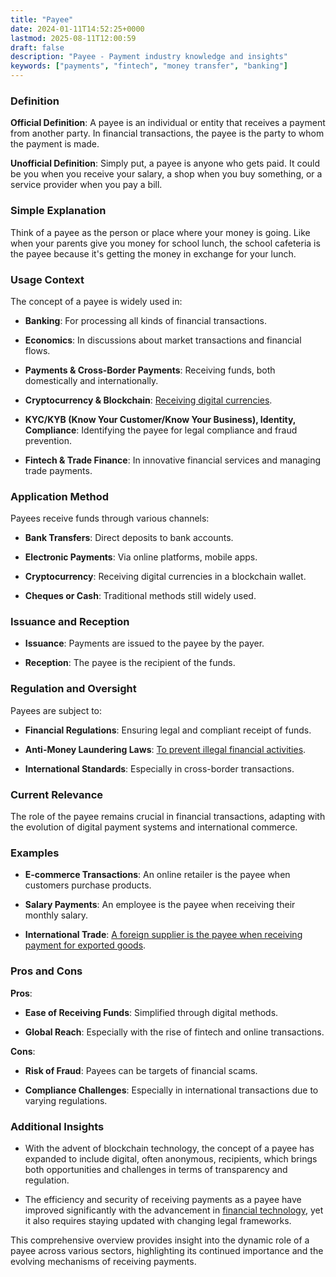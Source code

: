```yaml
---
title: "Payee"
date: 2024-01-11T14:52:25+0000
lastmod: 2025-08-11T12:00:59
draft: false
description: "Payee - Payment industry knowledge and insights"
keywords: ["payments", "fintech", "money transfer", "banking"]
---
```


### Definition

**Official Definition**: A payee is an individual or entity that receives a payment from another party. In financial transactions, the payee is the party to whom the payment is made.

**Unofficial Definition**: Simply put, a payee is anyone who gets paid. It could be you when you receive your salary, a shop when you buy something, or a service provider when you pay a bill.

### Simple Explanation

Think of a payee as the person or place where your money is going. Like when your parents give you money for school lunch, the school cafeteria is the payee because it's getting the money in exchange for your lunch.

### Usage Context

The concept of a payee is widely used in:

- **Banking**: For processing all kinds of financial transactions.

- **Economics**: In discussions about market transactions and financial flows.

- **Payments & Cross-Border Payments**: Receiving funds, both domestically and internationally.

- **Cryptocurrency & Blockchain**: [Receiving digital currencies](https://faisalkhanllc.xyz/resources/payments-wiki/c/cryptocurrency/).

- **KYC/KYB (Know Your Customer/Know Your Business), Identity, Compliance**: Identifying the payee for legal compliance and fraud prevention.

- **Fintech & Trade Finance**: In innovative financial services and managing trade payments.

### Application Method

Payees receive funds through various channels:

- **Bank Transfers**: Direct deposits to bank accounts.

- **Electronic Payments**: Via online platforms, mobile apps.

- **Cryptocurrency**: Receiving digital currencies in a blockchain wallet.

- **Cheques or Cash**: Traditional methods still widely used.

### Issuance and Reception

- **Issuance**: Payments are issued to the payee by the payer.

- **Reception**: The payee is the recipient of the funds.

### Regulation and Oversight

Payees are subject to:

- **Financial Regulations**: Ensuring legal and compliant receipt of funds.

- **Anti-Money Laundering Laws**: [To prevent illegal financial activities](https://faisalkhanllc.xyz/resources/payments-wiki/a/anti-money-laundering-aml/).

- **International Standards**: Especially in cross-border transactions.

### Current Relevance

The role of the payee remains crucial in financial transactions, adapting with the evolution of digital payment systems and international commerce.

### Examples

- **E-commerce Transactions**: An online retailer is the payee when customers purchase products.

- **Salary Payments**: An employee is the payee when receiving their monthly salary.

- **International Trade**: [A foreign supplier is the payee when receiving payment for exported goods](https://faisalkhanllc.xyz/resources/payments-wiki/i/international-trade/).

### Pros and Cons

**Pros**:

- **Ease of Receiving Funds**: Simplified through digital methods.

- **Global Reach**: Especially with the rise of fintech and online transactions.

**Cons**:

- **Risk of Fraud**: Payees can be targets of financial scams.

- **Compliance Challenges**: Especially in international transactions due to varying regulations.

### Additional Insights

- With the advent of blockchain technology, the concept of a payee has expanded to include digital, often anonymous, recipients, which brings both opportunities and challenges in terms of transparency and regulation.

- The efficiency and security of receiving payments as a payee have improved significantly with the advancement in [financial technology](https://faisalkhanllc.xyz/resources/payments-wiki/f/fintech/), yet it also requires staying updated with changing legal frameworks.

This comprehensive overview provides insight into the dynamic role of a payee across various sectors, highlighting its continued importance and the evolving mechanisms of receiving payments.